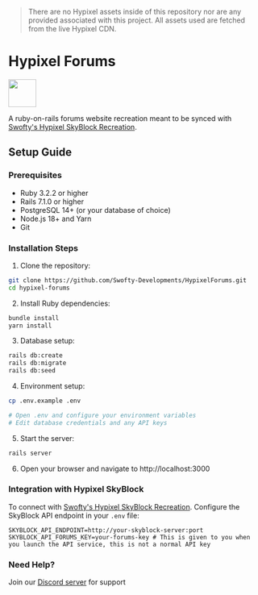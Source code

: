 > There are no Hypixel assets inside of this repository nor are any provided associated with this project. All assets used are fetched from the live Hypixel CDN.
# Hypixel Forums

[<img src="https://discordapp.com/assets/e4923594e694a21542a489471ecffa50.svg" alt="" height="55" />](https://discord.gg/paper)

A ruby-on-rails forums website recreation meant to be synced with [Swofty's Hypixel SkyBlock Recreation](https://github.com/Swofty-Developments/HypixelSkyBlock).

## Setup Guide

### Prerequisites
- Ruby 3.2.2 or higher
- Rails 7.1.0 or higher
- PostgreSQL 14+ (or your database of choice)
- Node.js 18+ and Yarn
- Git

### Installation Steps

1. Clone the repository:
```bash
git clone https://github.com/Swofty-Developments/HypixelForums.git
cd hypixel-forums
```

2. Install Ruby dependencies:
```bash
bundle install
yarn install
```

3. Database setup:
```bash
rails db:create
rails db:migrate
rails db:seed
```

4. Environment setup:
```bash
cp .env.example .env

# Open .env and configure your environment variables
# Edit database credentials and any API keys
```

5. Start the server:
```bash
rails server
```

6. Open your browser and navigate to http://localhost:3000

### Integration with Hypixel SkyBlock

To connect with [Swofty's Hypixel SkyBlock Recreation](https://github.com/Swofty-Developments/HypixelSkyBlock). Configure the SkyBlock API endpoint in your `.env` file:
```
SKYBLOCK_API_ENDPOINT=http://your-skyblock-server:port
SKYBLOCK_API_FORUMS_KEY=your-forums-key # This is given to you when you launch the API service, this is not a normal API key
```

### Need Help?
Join our [Discord server](https://discord.gg/paper) for support
